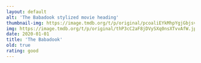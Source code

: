 ```yaml
---
layout: default
alt: 'The Babadook stylized movie heading'
thumbnail-img: https://image.tmdb.org/t/p/original/pcoaliEYkMhpYgjGbjsvmPBTru4.png
img: https://image.tmdb.org/t/p/original/thP3cC2aF8jDVySXq0nsXTvvAfW.jpg
date: 2020-01-01
title: 'The Babadook'
old: true
rating: good
---
```

